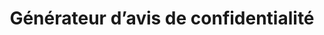 ---
type: tags
layout: list
title: "Générateur d’avis de confidentialité"
translationKey: "tag-privacy-generator"
---